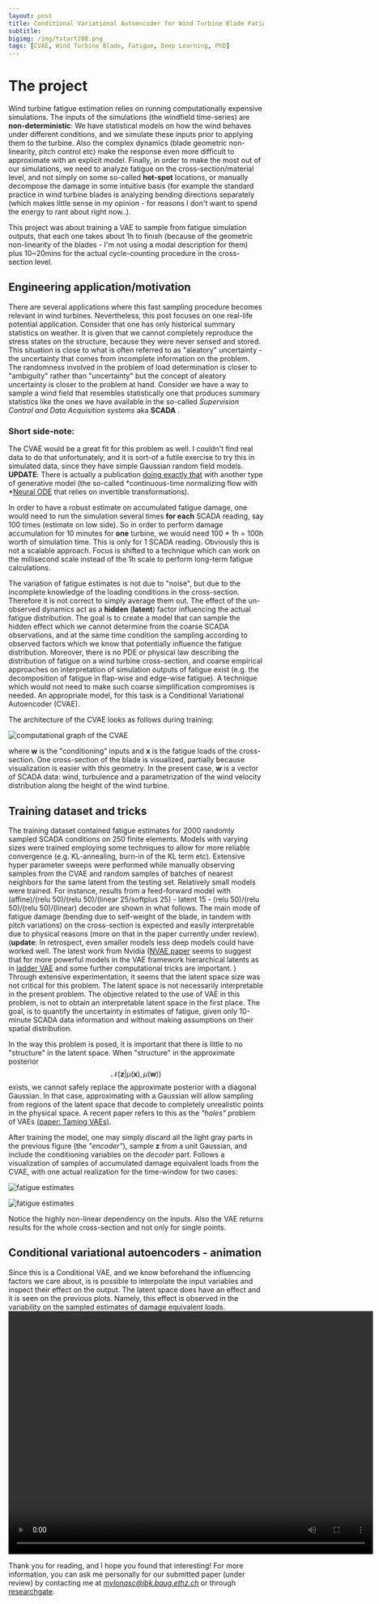 ```yaml
---
layout: post
title: Conditional Variational Autoencoder for Wind Turbine Blade Fatigue Damage Estimation
subtitle: 
bigimg: /img/tstart288.png
tags: [CVAE, Wind Turbine Blade, Fatigue, Deep Learning, PhD]
---
```

# The project

Wind turbine fatigue estimation relies on running computationally expensive simulations. 
The inputs of the simulations (the windfield time-series) are **non-deterministic**: We have statistical models on how the wind 
behaves under different conditions, and we simulate these inputs prior to applying them to the turbine.
Also the complex dynamics (blade geometric non-linearity, pitch control etc) make the response even more difficult to approximate with an explicit model.
Finally, in order to make the most out of our simulations, we need to analyze fatigue on the cross-section/material level, and not simply on some so-called **hot-spot** locations, or manually decompose the damage in some intuitive basis (for example the standard practice in wind turbine blades is analyzing bending directions separately (which makes little sense in my opinion - for reasons I don't want to spend the energy to rant about right now..). 

This project was about training a VAE to sample from fatigue simulation outputs, that each one takes about 1h to finish (because of
 the geometric non-linearity of the blades - I'm not using a modal description for them) plus 10~20mins for the
 actual cycle-counting procedure in the cross-section level.

## Engineering application/motivation
There are several applications where this fast sampling procedure becomes relevant in wind turbines. Nevertheless, this post focuses on one real-life potential application. 
Consider that one has only historical summary statistics on weather. It is given that we cannot completely reproduce the stress
 states on the structure, because they were never sensed and stored. This situation is close to what is often referred to as "aleatory" uncertainty - the uncertainty that comes 
from incomplete information on the problem. The randomness involved in the problem of load determination is closer to "ambiguity" rather than "uncertainty" but the concept 
of aleatory uncertainty is closer to the problem at hand. Consider we have a way to sample a wind field that 
resembles statistically one that produces summary statistics like the ones we have available in the so-called *Supervision Control and Data Acquisition systems* aka **SCADA** . 

### Short side-note:
 The CVAE would be a great fit for this problem as well. I couldn't find real data to do that unfortunately, 
and it is sort-of a futile exercise to try this in simulated data, since they have simple Gaussian random field models.
**UPDATE**: There is actually a publication [doing exactly that](https://arxiv.org/pdf/1911.05180.pdf) with another type of generative model (the so-called *continuous-time normalizing flow with *[Neural ODE](https://arxiv.org/abs/1806.07366) that relies on invertible transformations).

In order to have a robust estimate on accumulated fatigue damage, one would need to run the simulation several times **for each** SCADA reading, say 100 times (estimate on low side).
So in order to perform damage accumulation for 10 minutes for **one** turbine, we would need 100 * 1h = 100h worth of simulation time. This is only for 1 SCADA reading.
Obviously this is not a scalable approach. Focus is shifted to a technique which can work on the millisecond scale instead of the 1h scale to perform long-term fatigue calculations.

The variation of fatigue estimates is not due to "noise", but due to the incomplete knowledge of the loading conditions in the cross-section. Therefore it is not correct to simply average them out. 
The effect of the un-observed dynamics act as a **hidden** (**latent**) factor influencing the actual fatigue distribution. The goal is to create a model that can sample the 
hidden effect which we cannot determine from the coarse SCADA observations, and at the same time condition the sampling according to observed factors which we know that potentially 
influence the fatigue distribution. Moreover, there is no PDE or physical law describing the distribution of fatigue on a wind turbine cross-section, and coarse empirical approaches 
on interpretation of simulation outputs of fatigue exist (e.g. the decomposition of fatigue in flap-wise and edge-wise fatigue). A technique which would not need to make 
such coarse simplification compromises is needed. An appropriate model, for this task is a Conditional Variational Autoencoder (CVAE).

The architecture of the CVAE looks as follows during training:

![computational graph of the CVAE](/img/cvaesvg.png)

where **w** is the "conditioning" inputs and **x** is the fatigue loads of the cross-section. One cross-section of the 
blade is visualized, partially because visualization is easier with this geometry.
In the present case, **w** is a vector of SCADA data: wind, turbulence and a parametrization of the wind velocity distribution along the height of the wind turbine.

## Training dataset and tricks
The training dataset contained fatigue estimates for 2000 randomly sampled SCADA conditions on 250 finite elements. 
Models with varying sizes were trained employing some techniques to allow for more reliable convergence (e.g. KL-annealing, burn-in of the KL term etc).
Extensive hyper parameter sweeps were performed while manually observing samples from the CVAE and random samples of batches of nearest neighbors for the same latent from the testing set.
Relatively small models were trained. For instance, results from a feed-forward model with (affine)/(relu 50)/(relu 50)/(linear 25/softplus 25) - latent 15 - (relu 50)/(relu 50)/(relu 50)/(linear) decoder are shown in what follows. The main mode of fatigue damage (bending due to self-weight of the blade, in tandem with pitch variations) on the cross-section is expected and easily interpretable due to physical reasons (more on that in the paper currently under review). (**update**: In retrospect, even smaller models less deep models could have worked well. The latest work from Nvidia ([NVAE paper](https://papers.nips.cc/paper/2020/hash/e3b21256183cf7c2c7a66be163579d37-Abstract.html) seems to suggest that for more powerful models in the VAE framework  hierarchical latents as in [ladder VAE](https://arxiv.org/pdf/1602.02282) and some further computational tricks are important. ) 
Through extensive experimentation, it seems that the latent space size was not critical for this problem. The latent space is not necessarily interpretable in the present problem.
The objective related to the use of VAE in this problem, is not to obtain an interpretable latent space in the first place. The goal, is to quantify the uncertainty in estimates of fatigue, given only 10-minute SCADA data information and without making assumptions on their spatial distribution.

In the way this problem is posed, it is important that there is little to no "structure"
 in the latent space. When "structure" in the approximate posterior 
$$ \mathcal{N}(\mathbf{z}|\mu(\mathbf{x}),\mu(\mathbf{w})) $$ exists, we cannot safely replace the approximate 
posterior with a diagonal Gaussian. In that case, approximating with a Gaussian will allow sampling from regions of the latent space that
decode to completely unrealistic points in the physical space. A recent paper refers to this as the *"holes"* problem of VAEs [(paper: Taming VAEs)](https://arxiv.org/abs/1810.00597).

After training the model, one may simply discard all the light gray parts in the previous figure (the *"encoder"*), sample **z** from a unit Gaussian, and include the conditioning variables on the *decoder* part. Follows a visualization of samples of accumulated damage
equivalent loads from the CVAE, with one actual realization for the time-window for two cases:

![fatigue estimates](/img/tstart288.png)

![fatigue estimates](/img/tstart1200.png)


Notice the highly non-linear dependency on the inputs. Also the VAE returns results for the whole cross-section and not only for single points. 

## Conditional variational autoencoders - animation
Since this is a Conditional VAE, and we know beforehand the influencing factors we care about, is is possible to interpolate the input variables and inspect their effect on the output.
The latent space does have an effect and it is seen on the previous plots. Namely, this effect is observed in the variability on the sampled estimates of damage equivalent loads.
<video width="720" height="480" controls="controls">
  <source src="/img/conditional_VAE_for_wind_turbine_blade_Fatigue.mp4" type="video/mp4">
</video>

Thank you for reading, and I hope you found that interesting! For more information, you can ask me personally for our submitted paper (under review) by contacting me at *mylonasc@ibk.baug.ethz.ch* or through [researchgate](https://www.researchgate.net/profile/Charilaos_Mylonas). 


[//]: # " # Variational Autoencoders"
[//]: # "Variational techniques in statistics have been around for some time. Relatively recently"
